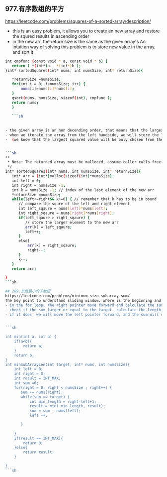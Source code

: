 ## 977.有序数组的平方 
https://leetcode.com/problems/squares-of-a-sorted-array/description/

- this is an easy problem, it allows you to create an new array and restore the squred results in ascending order
- in the new arr, the return size is the same as the given array's
An intuition way of solving this problem is to store new value in the array, and sort it
```sh
int cmpfunc (const void * a, const void * b) {
   return ( *(int*)a - *(int*)b );
}int* sortedSquares(int* nums, int numsSize, int* returnSize){

   *returnSize =numsSize;
   for(int i = 0; i<numsSize; i++) {
       nums[i]=nums[i]*nums[i];
   }
   qsort(nums, numsSize, sizeof(int), cmpfunc );
   return nums;
   }
   
   ```sh
   
   
- the given array is an non decending order, that means that the largest squared value of the elements will appear on the front or back of the given array. So we can use a left and right pointer to make this possible.
- when we iterate the array from the left handside, we will store the larger value to the back of the new array(
-  (we know that the largest squared value will be only chosen from the first or last position.)


```sh
**
 * Note: The returned array must be malloced, assume caller calls free().
 */
int* sortedSquares(int* nums, int numsSize, int* returnSize){
   int* arr = (int*)malloc(sizeof(int)*numsSize);
   int left = 0;
   int right = numsSize -1;
   int k = numsSize -1; // index of the last element of the new arr
   *returnSize =numsSize;
   while(left<=right&& k>=0) { // remember that k has to be in bound
      // compare the squre of the left and right element
      int left_sqaure = nums[left]*nums[left];
      int right_sqaure = nums[right]*nums[right];
      if(left_sqaure > right_sqaure) {
         // store the larger element to the new arr
         arr[k] = left_sqaure;
         left++;
      }
      else{
          arr[k] = right_sqaure;
          right--;
      }
      k--;
   }
   return arr;

}
```sh

## 209.长度最小的子数组
https://leetcode.com/problems/minimum-size-subarray-sum/
The key point to understand sliding window. where is the beginning and ending of the window, and when does the window's left change
- in the for loop, the right pointer move forward and calculate the sum of the elements
- check if the sum larger or equal to the target. calculate the length between two pointers,
- if it does, we will move the left pointer forward, and the sum will substrate the element of left pointer point to.


```sh

int min(int a, int b) {
    if(a<b){
        return a;
    }
    return b;
}
int minSubArrayLen(int target, int* nums, int numsSize){
    int left = 0;
    int right = 0;
    int result = INT_MAX;
    int sum =0;
    for(right = 0; right < numsSize ; right++) {
       sum += nums[right];
       while(sum >= target) {
           int min_length = right-left+1;
           result = min( min_length, result);
           sum = sum - nums[left];
           left ++;

       }
       
    }
    if(result == INT_MAX){
        return 0;
    }else{
        return result;
    }

}
```sh

